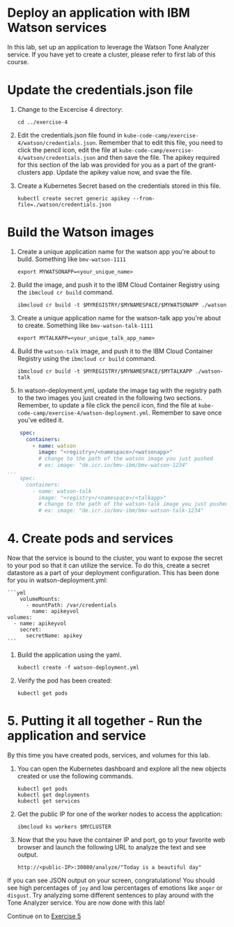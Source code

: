 # Deploy an application with IBM Watson services

In this lab, set up an application to leverage the Watson Tone Analyzer service. If you have yet to create a cluster, please refer to first lab of this course.

# Update the credentials.json file
1. Change to the Excercise 4 directory:

    ```
    cd ../exercise-4
    ```

2. Edit the credentials.json file found in `kube-code-camp/exercise-4/watson/credentials.json`. Remember that to edit this file, you need to click the pencil icon, edit the file at `kube-code-camp/exercise-4/watson/credentials.json` and then save the file. The apikey required for this section of the lab was provided for you as a part of the grant-clusters app. Update the apikey value now, and svae the file.

3. Create a Kubernetes Secret based on the credentials stored in this file.

    ```
    kubectl create secret generic apikey --from-file=./watson/credentials.json 
    ```

# Build the Watson images

1. Create a unique application name for the watson app you're about to build. Something like `bmv-watson-1111`

    ```
    export MYWATSONAPP=<your_unique_name>
    ```

2. Build the image, and push it to the IBM Cloud Container Registry using the `ibmcloud cr build` command.

   ```
   ibmcloud cr build -t $MYREGISTRY/$MYNAMESPACE/$MYWATSONAPP ./watson
   ```

4. Create a unique application name for the watson-talk app you're about to create. Something like `bmv-watson-talk-1111`

    ```
    export MYTALKAPP=<your_unique_talk_app_name>
    ```
4. Build the `watson-talk` image, and push it to the IBM Cloud Container Registry using the `ibmcloud cr build` command.

   ```
   ibmcloud cr build -t $MYREGISTRY/$MYNAMESPACE/$MYTALKAPP ./watson-talk
   ```

6. In watson-deployment.yml, update the image tag with the registry path to the two images you just created in the following two sections. Remember, to update a file click the pencil icon, find the file at `kube-code-camp/exercise-4/watson-deployment.yml`. Remember to save once you've edited it.

  ```yml
      spec:
        containers:
          - name: watson
            image: "<registry>/<namespace>/<watsonapp>" 
            # change to the path of the watson image you just pushed
            # ex: image: "de.icr.io/bmv-ibm/bmv-watson-1234"
  ...
      spec:
        containers:
          - name: watson-talk
            image: "<registry>/<namespace>/<talkapp>" 
            # change to the path of the watson-talk image you just pushed
            # ex: image: "de.icr.io/bmv-ibm/bmv-watson-talk-1234"
  ```

# 4. Create pods and services
Now that the service is bound to the cluster, you want to expose the secret to your pod so that it can utilize the service. To do this, create a secret datastore as a part of your deployment configuration. This has been done for you in watson-deployment.yml:

    ```yml
        volumeMounts:
          - mountPath: /var/credentials
            name: apikeyvol
    volumes:
      - name: apikeyvol
        secret:
          secretName: apikey
    ```

1. Build the application using the yaml.

   ```
   kubectl create -f watson-deployment.yml
   ```

2. Verify the pod has been created:

   ```
   kubectl get pods
   ```

# 5. Putting it all together - Run the application and service

By this time you have created pods, services, and volumes for this lab.

1. You can open the Kubernetes dashboard and explore all the new objects created or use the following commands.

   ```
   kubectl get pods
   kubectl get deployments
   kubectl get services
   ```

2. Get the public IP for one of the worker nodes to access the application:

    ```
    ibmcloud ks workers $MYCLUSTER
    ```

3. Now that the you have the container IP and port, go to your favorite web browser and launch the following URL to analyze the text and see output.
 
   ```http://<public-IP>:30080/analyze/"Today is a beautiful day"```

If you can see JSON output on your screen, congratulations! You should see high percentages of `joy` and low percentages of emotions like `anger` or `disgust`. Try analyzing some different sentences to play around with the Tone Analyzer service. You are now done with this lab!

Continue on to [Exercise 5](../exercise-5/README.md)